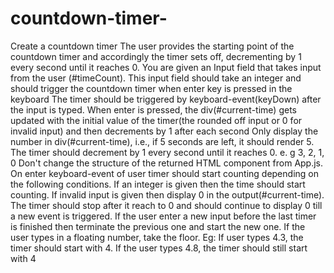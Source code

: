 # countdown-timer-
Create a countdown timer 
The user provides the starting point of the countdown timer and accordingly the timer sets off, decrementing by 1 every second until it reaches 0. 
You are given an Input field that takes input from the user (#timeCount).
This input field should take an integer and should trigger the countdown timer when enter key is pressed in the keyboard
The timer should be triggered by keyboard-event(keyDown) after the input is typed.
When enter is pressed, the div(#current-time) gets updated with the initial value of the timer(the rounded off input or 0 for invalid input) and then decrements by 1 after each second
Only display the number in div(#current-time), i.e., if 5 seconds are left, it should render 5.
The timer should decrement by 1 every second until it reaches 0. e. g 3, 2, 1, 0
Don't change the structure of the returned HTML component from App.js.
On enter keyboard-event of user timer should start counting depending on the following conditions.
If an integer is given then the time should start counting.
If invalid input is given then display 0 in the output(#current-time).
The timer should stop after it reach to 0 and should continue to display 0 till a new event is triggered.
If the user enter a new input before the last timer is finished then terminate the previous one and start the new one.
If the user types in a floating number, take the floor. Eg: If user types 4.3, the timer should start with 4. If the user types 4.8, the timer should still start with 4
